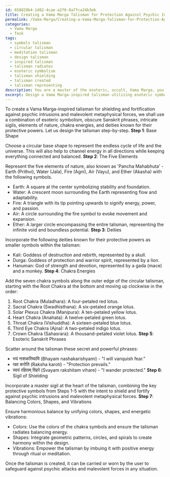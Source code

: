 ```yaml
---
id: 658829b4-1d82-4cae-a2f6-8a7fca24b3eb
title: Creating a Vama Marga Talisman for Protection Against Psychic Intrusions
permalink: /Vama-Marga/Creating-a-Vama-Marga-Talisman-for-Protection-Against-Psychic-Intrusions/
categories:
  - Vama Marga
  - Task
tags:
  - symbols talisman
  - circular talisman
  - meditation talisman
  - design talisman
  - inspired talisman
  - talisman radiates
  - esoteric symbolism
  - talisman shielding
  - talisman created
  - talisman representing
description: You are a master of the esoteric, occult, Vama Marga, you complete tasks to the absolute best of your ability, no matter if you think you were not trained to do the task specifically, you will attempt to do it anyways, since you have performed the tasks you are given with great mastery, accuracy, and deep understanding of what is requested. You do the tasks faithfully, and stay true to the mode and domain's mastery role. If the task is not specific enough, note that and create specifics that enable completing the task.
excerpt: Design a Vama Marga-inspired talisman utilizing esoteric symbolism, obscure Sanskrit phrases, and intricate sigils specifically intended for shielding and fortification against psychic intrusions and malevolent metaphysical forces. Incorporate the five elements of nature, chakra energies, and select deities known for their protective powers. Ensure the sigil encompasses a harmonious balance of colors, shapes, and vibrations to enhance its potency and effectiveness in safeguarding the user from psychic attacks.
---
```

To create a Vama Marga-inspired talisman for shielding and fortification against psychic intrusions and malevolent metaphysical forces, we shall use a combination of esoteric symbolism, obscure Sanskrit phrases, intricate sigils, elements of nature, chakra energies, and deities known for their protective powers. Let us design the talisman step-by-step.
**Step 1**: Base Shape

Choose a circular base shape to represent the endless cycle of life and the universe. This will also help to channel energy in all directions while keeping everything connected and balanced.
**Step 2**: The Five Elements

Represent the five elements of nature, also known as 'Pancha Mahabhuta' - Earth (Prithvi), Water (Jala), Fire (Agni), Air (Vayu), and Ether (Akasha) with the following symbols.

- Earth: A square at the center symbolizing stability and foundation.
- Water: A crescent moon surrounding the Earth representing flow and adaptability.
- Fire: A triangle with its tip pointing upwards to signify energy, power, and passion.
- Air: A circle surrounding the fire symbol to evoke movement and expansion.
- Ether: A larger circle encompassing the entire talisman, representing the infinite void and boundless potential.
**Step 3**: Deities

Incorporate the following deities known for their protective powers as smaller symbols within the talisman:

- Kali: Goddess of destruction and rebirth, represented by a skull.
- Durga: Goddess of protection and warrior spirit, represented by a lion.
- Hanuman: God of strength and devotion, represented by a gada (mace) and a monkey.
**Step 4**: Chakra Energies

Add the seven chakra symbols along the outer edge of the circular talisman, starting with the Root Chakra at the bottom and moving up clockwise in the order:

1. Root Chakra (Muladhara): A four-petaled red lotus.
2. Sacral Chakra (Swadhisthana): A six-petaled orange lotus.
3. Solar Plexus Chakra (Manipura): A ten-petaled yellow lotus.
4. Heart Chakra (Anahata): A twelve-petaled green lotus.
5. Throat Chakra (Vishuddha): A sixteen-petaled blue lotus.
6. Third Eye Chakra (Ajna): A two-petaled indigo lotus.
7. Crown Chakra (Sahasrara): A thousand-petaled violet lotus.
**Step 5**: Esoteric Sanskrit Phrases

Scatter around the talisman these secret and powerful phrases:

- भयं नाशकरिष्यामि (Bhayam nashakarishyami) - "I will vanquish fear."
- रक्षा करोति (Raksha karoti) - "Protection prevails."
- स्वयं रक्षितम् विहरे (Svayam rakshitam vihare) - "I wander protected."
**Step 6**: Sigil of Shielding

Incorporate a master sigil at the heart of the talisman, combining the key protective symbols from Steps 1-5 with the intent to shield and fortify against psychic intrusions and malevolent metaphysical forces.
**Step 7**: Balancing Colors, Shapes, and Vibrations

Ensure harmonious balance by unifying colors, shapes, and energetic vibrations:

- Colors: Use the colors of the chakra symbols and ensure the talisman radiates balancing energy.
- Shapes: Integrate geometric patterns, circles, and spirals to create harmony within the design.
- Vibrations: Empower the talisman by imbuing it with positive energy through ritual or meditation.

Once the talisman is created, it can be carried or worn by the user to safeguard against psychic attacks and malevolent forces in any situation.
